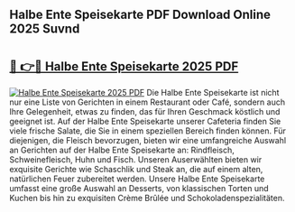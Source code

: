 ## Halbe Ente Speisekarte PDF Download Online 2025 Suvnd

# <h2><a href="http://gc6jemj.nevu.top/?p=Halbe+Ente+Speisekarte">🔗 👉🔴 Halbe Ente Speisekarte 2025 PDF</a></h2>

[![Halbe Ente Speisekarte 2025 PDF](https://i.imgur.com/dBaPXMq.png)](http://gc6jemj.nevu.top/?p=Halbe+Ente+Speisekarte)
Die Halbe Ente Speisekarte ist nicht nur eine Liste von Gerichten in einem Restaurant oder Café, sondern auch Ihre Gelegenheit, etwas zu finden, das für Ihren Geschmack köstlich und geeignet ist. Auf der Halbe Ente Speisekarte unserer Cafeteria finden Sie viele frische Salate, die Sie in einem speziellen Bereich finden können. Für diejenigen, die Fleisch bevorzugen, bieten wir eine umfangreiche Auswahl an Gerichten auf der Halbe Ente Speisekarte an: Rindfleisch, Schweinefleisch, Huhn und Fisch. Unseren Auserwählten bieten wir exquisite Gerichte wie Schaschlik und Steak an, die auf einem alten, natürlichen Feuer zubereitet werden. Unsere Halbe Ente Speisekarte umfasst eine große Auswahl an Desserts, von klassischen Torten und Kuchen bis hin zu exquisiten Crème Brûlée und Schokoladenspezialitäten.
